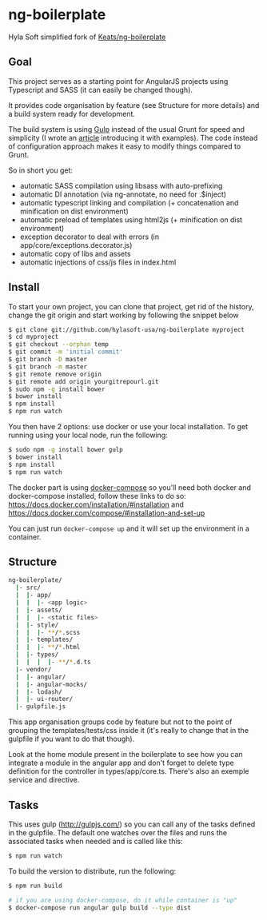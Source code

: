 # ng-boilerplate

Hyla Soft simplified fork of [Keats/ng-boilerplate](https://github.com/Keats/ng-boilerplate)

## Goal

This project serves as a starting point for AngularJS projects using Typescript and SASS (it can easily be changed though).

It provides code organisation by feature (see Structure for more details) and a build system ready for development.

The build system is using [Gulp](http://gulpjs.com/) instead of the usual Grunt for speed and simplicity (I wrote an [article](http://vincent.is/introducing-people-to-gulp/) introducing it with examples).
The code instead of configuration approach makes it easy to modify things compared to Grunt.

So in short you get:

- automatic SASS compilation using libsass  with auto-prefixing
- automatic DI annotation (via ng-annotate, no need for .$inject)
- automatic typescript linking and compilation (+ concatenation and minification on dist environment)
- automatic preload of templates using html2js (+ minification on dist environment)
- exception decorator to deal with errors (in app/core/exceptions.decorator.js)
- automatic copy of libs and assets
- automatic injections of css/js files in index.html

## Install

To start your own project, you can clone that project, get rid of the history, change the git origin and start working by following the snippet below
```bash
$ git clone git://github.com/hylasoft-usa/ng-boilerplate myproject
$ cd myproject
$ git checkout --orphan temp
$ git commit -m 'initial commit'
$ git branch -D master
$ git branch -m master
$ git remote remove origin
$ git remote add origin yourgitrepourl.git
$ sudo npm -g install bower
$ bower install
$ npm install
$ npm run watch
```

You then have 2 options: use docker or use your local installation.
To get running using your local node, run the following:

```bash
$ sudo npm -g install bower gulp
$ bower install
$ npm install
$ npm run watch
```

The docker part is using [docker-compose](https://docs.docker.com/compose/) so you'll need both docker and docker-compose installed, follow these links to do so: https://docs.docker.com/installation/#installation and https://docs.docker.com/compose/#installation-and-set-up

You can just run `docker-compose up` and it will set up the environment in a container.

## Structure

```bash
ng-boilerplate/
  |- src/
  |  |- app/
  |  |  |- <app logic>
  |  |- assets/
  |  |  |- <static files>
  |  |- style/
  |  |  |- **/*.scss
  |  |- templates/
  |  |  |- **/*.html
  |  |- types/
  |  |  |  |- **/*.d.ts
  |- vendor/
  |  |- angular/
  |  |- angular-mocks/
  |  |- lodash/
  |  |- ui-router/
  |- gulpfile.js
```

This app organisation groups code by feature but not to the point of grouping the templates/tests/css inside it (it's really to change that in the gulpfile if you want to do that though).

Look at the home module present in the boilerplate to see how you can integrate a module in the angular app and don't forget to delete type definition for the controller in types/app/core.ts.
There's also an exemple service and directive.


## Tasks

This uses gulp (http://gulpjs.com/) so you can call any of the tasks defined in the gulpfile.
The default one watches over the files and runs the associated tasks when needed and is called like this:

```bash
$ npm run watch
```

To build the version to distribute, run the following:
```bash
$ npm run build

# if you are using docker-compose, do it while container is "up"
$ docker-compose run angular gulp build --type dist
```

